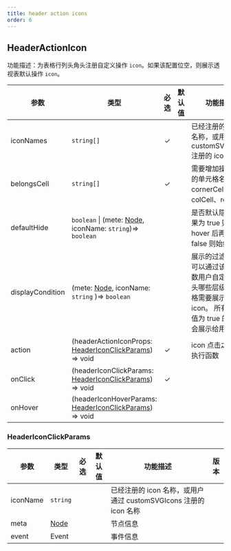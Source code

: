 ```yaml
---
title: header action icons
order: 6
---
```


## HeaderActionIcon

功能描述：为表格行列头角头注册自定义操作 `icon`。如果该配置位空，则展示透视表默认操作 `icon`。

| 参数 | 类型 | 必选  | 默认值 | 功能描述 | 版本 |
| --- | --- | :-:  | --- | --- | --- |
| iconNames | `string[]` | ✓ |    | 已经注册的 icon 名称，或用户通过 customSVGIcons 注册的 icon 名称 | |
| belongsCell | `string[]` | ✓ | |   需要增加操作图标的单元格名称 cornerCell、colCell、rowCell | |
| defaultHide | `boolean` \| (mete: [Node](/zh/docs/api/basic-class/node), iconName: `string`)=> `boolean`  |  |  |   是否默认隐藏，如果为 true 则为 hover 后再显示；false 则始终显示  | `1.26.0` 支持配置为一个函数 |
| displayCondition | (mete: [Node](/zh/docs/api/basic-class/node), iconName: `string` )=> `boolean` |  |  | 展示的过滤条件，可以通过该回调函数用户自定义行列头哪些层级或单元格需要展示 icon。 所有返回值为 true 的 icon 会展示给用户。 | `1.26.0` 回传 `iconName` 并按单个 icon 控制显隐 |
| action | (headerActionIconProps: [HeaderIconClickParams](#headericonclickparams)) => void | ✓ |  | icon 点击之后的执行函数 | 已废弃，请使用 `onClick` |
| onClick    | (headerIconClickParams: [HeaderIconClickParams](#headericonclickparams)) => void |   ✓      |     |    | `1.26.0` |
| onHover   | (headerIconHoverParams: [HeaderIconClickParams](#headericonclickparams)) => void |        |     |    | `1.26.0` |

### HeaderIconClickParams

| 参数 | 类型 | 必选  | 默认值 | 功能描述 | 版本 |
| --- | --- | :-:  | --- | --- | --- |
| iconName | `string` |  |    | 已经注册的 icon 名称，或用户通过 customSVGIcons 注册的 icon 名称 | |
| meta | [Node](/zh/docs/api/basic-class/node)  |  |  |  节点信息 | |
| event | Event |  | |  事件信息 | |
